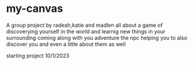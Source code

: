 # my-canvas
A group project by radeah,katie and madlen all about a game of discoverying yourself in the world and learnig new things in your surrounding coming along with you adventure the npc helping you to also discover you and even a little about them as well 

starting project 10/1/2023 
